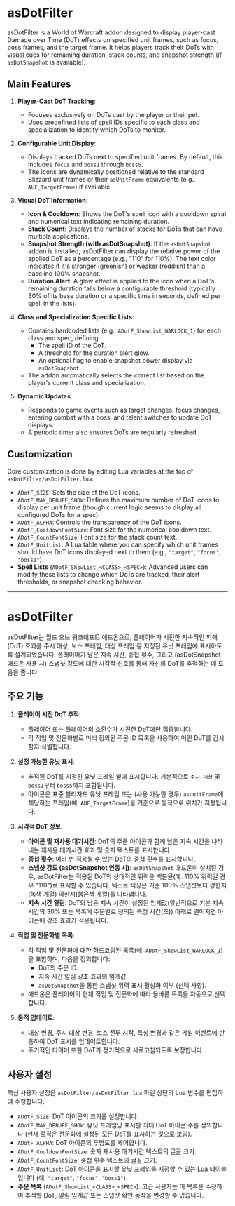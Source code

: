 # asDotFilter

asDotFilter is a World of Warcraft addon designed to display player-cast Damage over Time (DoT) effects on specified unit frames, such as focus, boss frames, and the target frame. It helps players track their DoTs with visual cues for remaining duration, stack counts, and snapshot strength (if `asDotSnapshot` is available).

## Main Features

1.  **Player-Cast DoT Tracking**:
    *   Focuses exclusively on DoTs cast by the player or their pet.
    *   Uses predefined lists of spell IDs specific to each class and specialization to identify which DoTs to monitor.

2.  **Configurable Unit Display**:
    *   Displays tracked DoTs next to specified unit frames. By default, this includes `focus` and `boss1` through `boss5`.
    *   The icons are dynamically positioned relative to the standard Blizzard unit frames or their `asUnitFrame` equivalents (e.g., `AUF_TargetFrame`) if available.

3.  **Visual DoT Information**:
    *   **Icon & Cooldown**: Shows the DoT's spell icon with a cooldown spiral and numerical text indicating remaining duration.
    *   **Stack Count**: Displays the number of stacks for DoTs that can have multiple applications.
    *   **Snapshot Strength (with asDotSnapshot)**: If the `asDotSnapshot` addon is installed, asDotFilter can display the relative power of the applied DoT as a percentage (e.g., "110" for 110%). The text color indicates if it's stronger (greenish) or weaker (reddish) than a baseline 100% snapshot.
    *   **Duration Alert**: A glow effect is applied to the icon when a DoT's remaining duration falls below a configurable threshold (typically 30% of its base duration or a specific time in seconds, defined per spell in the lists).

4.  **Class and Specialization Specific Lists**:
    *   Contains hardcoded lists (e.g., `ADotF_ShowList_WARLOCK_1`) for each class and spec, defining:
        *   The spell ID of the DoT.
        *   A threshold for the duration alert glow.
        *   An optional flag to enable snapshot power display via `asDotSnapshot`.
    *   The addon automatically selects the correct list based on the player's current class and specialization.

5.  **Dynamic Updates**:
    *   Responds to game events such as target changes, focus changes, entering combat with a boss, and talent switches to update DoT displays.
    *   A periodic timer also ensures DoTs are regularly refreshed.

## Customization

Core customization is done by editing Lua variables at the top of `asDotFilter/asDotFilter.lua`:

*   `ADotF_SIZE`: Sets the size of the DoT icons.
*   `ADotF_MAX_DEBUFF_SHOW`: Defines the maximum number of DoT icons to display per unit frame (though current logic seems to display all configured DoTs for a spec).
*   `ADotF_ALPHA`: Controls the transparency of the DoT icons.
*   `ADotF_CooldownFontSize`: Font size for the numerical cooldown text.
*   `ADotF_CountFontSize`: Font size for the stack count text.
*   `ADotF_UnitList`: A Lua table where you can specify which unit frames should have DoT icons displayed next to them (e.g., `"target"`, `"focus"`, `"boss1"`).
*   **Spell Lists** (`ADotF_ShowList_<CLASS>_<SPEC>`): Advanced users can modify these lists to change which DoTs are tracked, their alert thresholds, or snapshot checking behavior.

---

# asDotFilter

asDotFilter는 월드 오브 워크래프트 애드온으로, 플레이어가 시전한 지속적인 피해(DoT) 효과를 주시 대상, 보스 프레임, 대상 프레임 등 지정된 유닛 프레임에 표시하도록 설계되었습니다. 플레이어가 남은 지속 시간, 중첩 횟수, 그리고 (asDotSnapshot 애드온 사용 시) 스냅샷 강도에 대한 시각적 신호를 통해 자신의 DoT를 추적하는 데 도움을 줍니다.

## 주요 기능

1.  **플레이어 시전 DoT 추적**:
    *   플레이어 또는 플레이어의 소환수가 시전한 DoT에만 집중합니다.
    *   각 직업 및 전문화별로 미리 정의된 주문 ID 목록을 사용하여 어떤 DoT를 감시할지 식별합니다.

2.  **설정 가능한 유닛 표시**:
    *   추적된 DoT를 지정된 유닛 프레임 옆에 표시합니다. 기본적으로 `주시 대상` 및 `boss1`부터 `boss5`까지 포함됩니다.
    *   아이콘은 표준 블리자드 유닛 프레임 또는 (사용 가능한 경우) `asUnitFrame`에 해당하는 프레임(예: `AUF_TargetFrame`)을 기준으로 동적으로 위치가 지정됩니다.

3.  **시각적 DoT 정보**:
    *   **아이콘 및 재사용 대기시간**: DoT의 주문 아이콘과 함께 남은 지속 시간을 나타내는 재사용 대기시간 효과 및 숫자 텍스트를 표시합니다.
    *   **중첩 횟수**: 여러 번 적용될 수 있는 DoT의 중첩 횟수를 표시합니다.
    *   **스냅샷 강도 (asDotSnapshot 연동 시)**: `asDotSnapshot` 애드온이 설치된 경우, asDotFilter는 적용된 DoT의 상대적인 위력을 백분율(예: 110% 위력일 경우 "110")로 표시할 수 있습니다. 텍스트 색상은 기준 100% 스냅샷보다 강한지(녹색 계열) 약한지(붉은색 계열)를 나타냅니다.
    *   **지속 시간 알림**: DoT의 남은 지속 시간이 설정된 임계값(일반적으로 기본 지속 시간의 30% 또는 목록에 주문별로 정의된 특정 시간(초)) 아래로 떨어지면 아이콘에 강조 효과가 적용됩니다.

4.  **직업 및 전문화별 목록**:
    *   각 직업 및 전문화에 대한 하드코딩된 목록(예: `ADotF_ShowList_WARLOCK_1`)을 포함하며, 다음을 정의합니다:
        *   DoT의 주문 ID.
        *   지속 시간 알림 강조 효과의 임계값.
        *   `asDotSnapshot`을 통한 스냅샷 위력 표시 활성화 여부 (선택 사항).
    *   애드온은 플레이어의 현재 직업 및 전문화에 따라 올바른 목록을 자동으로 선택합니다.

5.  **동적 업데이트**:
    *   대상 변경, 주시 대상 변경, 보스 전투 시작, 특성 변경과 같은 게임 이벤트에 반응하여 DoT 표시를 업데이트합니다.
    *   주기적인 타이머 또한 DoT가 정기적으로 새로고침되도록 보장합니다.

## 사용자 설정

핵심 사용자 설정은 `asDotFilter/asDotFilter.lua` 파일 상단의 Lua 변수를 편집하여 수행합니다:

*   `ADotF_SIZE`: DoT 아이콘의 크기를 설정합니다.
*   `ADotF_MAX_DEBUFF_SHOW`: 유닛 프레임당 표시할 최대 DoT 아이콘 수를 정의합니다 (현재 로직은 전문화에 설정된 모든 DoT를 표시하는 것으로 보임).
*   `ADotF_ALPHA`: DoT 아이콘의 투명도를 제어합니다.
*   `ADotF_CooldownFontSize`: 숫자 재사용 대기시간 텍스트의 글꼴 크기.
*   `ADotF_CountFontSize`: 중첩 횟수 텍스트의 글꼴 크기.
*   `ADotF_UnitList`: DoT 아이콘을 표시할 유닛 프레임을 지정할 수 있는 Lua 테이블입니다 (예: `"target"`, `"focus"`, `"boss1"`).
*   **주문 목록** (`ADotF_ShowList_<CLASS>_<SPEC>`): 고급 사용자는 이 목록을 수정하여 추적할 DoT, 알림 임계값 또는 스냅샷 확인 동작을 변경할 수 있습니다.
